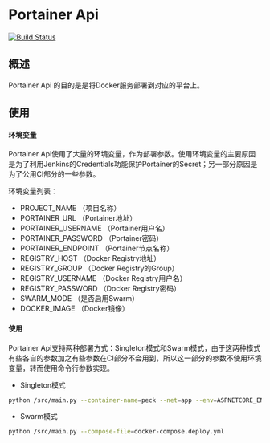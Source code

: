 ﻿# Portainer Api

[![Build Status](https://jenkins.fengchao.services/buildStatus/icon?job=portainer-api%2Fmaster)](https://jenkins.fengchao.services/job/portainer-api/job/master/)

## 概述

Portainer Api 的目的是是将Docker服务部署到对应的平台上。

## 使用

#### 环境变量

Portainer Api使用了大量的环境变量，作为部署参数。使用环境变量的主要原因是为了利用Jenkins的Credentials功能保护Portainer的Secret；另一部分原因是为了公用CI部分的一些参数。

环境变量列表：

* PROJECT_NAME （项目名称）
* PORTAINER_URL （Portainer地址）
* PORTAINER_USERNAME （Portainer用户名）
* PORTAINER_PASSWORD （Portainer密码）
* PORTAINER_ENDPOINT （Portainer节点名称）
* REGISTRY_HOST （Docker Registry地址）
* REGISTRY_GROUP （Docker Registry的Group）
* REGISTRY_USERNAME （Docker Registry用户名）
* REGISTRY_PASSWORD （Docker Registry密码）
* SWARM_MODE （是否启用Swarm）
* DOCKER_IMAGE （Docker镜像）

#### 使用

Portainer Api支持两种部署方式：Singleton模式和Swarm模式，由于这两种模式有些各自的参数加之有些参数在CI部分不会用到，所以这一部分的参数不使用环境变量，转而使用命令行参数实现。

* Singleton模式

```bash
python /src/main.py --container-name=peck --net=app --env=ASPNETCORE_ENVIRONMENT=Development --port=12345:80 --net=app-swarm
```
* Swarm模式

```bash
python /src/main.py --compose-file=docker-compose.deploy.yml
```